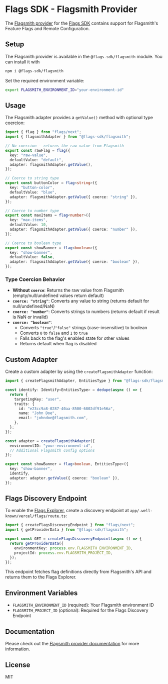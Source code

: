 # Flags SDK - Flagsmith Provider

The [Flagsmith provider](https://flags-sdk.dev/docs/api-reference/adapters/flagsmith) for the [Flags SDK](https://flags-sdk.dev/) contains support for Flagsmith's Feature Flags and Remote Configuration.

## Setup

The Flagsmith provider is available in the `@flags-sdk/flagsmith` module. You can install it with

```bash
npm i @flags-sdk/flagsmith
```

Set the required environment variable:

```sh
export FLAGSMITH_ENVIRONMENT_ID="your-environment-id"
```

## Usage

The Flagsmith adapter provides a `getValue()` method with optional type coercion:

```ts
import { flag } from "flags/next";
import { flagsmithAdapter } from "@flags-sdk/flagsmith";

// No coercion - returns the raw value from Flagsmith
export const rawFlag = flag({
  key: "raw-value",
  defaultValue: "default",
  adapter: flagsmithAdapter.getValue(),
});

// Coerce to string type
export const buttonColor = flag<string>({
  key: "button-color",
  defaultValue: "blue",
  adapter: flagsmithAdapter.getValue({ coerce: "string" }),
});

// Coerce to number type
export const maxItems = flag<number>({
  key: "max-items",
  defaultValue: 10,
  adapter: flagsmithAdapter.getValue({ coerce: "number" }),
});

// Coerce to boolean type
export const showBanner = flag<boolean>({
  key: "show-banner",
  defaultValue: false,
  adapter: flagsmithAdapter.getValue({ coerce: "boolean" }),
});
```

### Type Coercion Behavior

- **Without `coerce`**: Returns the raw value from Flagsmith (empty/null/undefined values return default)
- **`coerce: "string"`**: Converts any value to string (returns default for null/undefined/NaN)
- **`coerce: "number"`**: Converts strings to numbers (returns default if result is NaN or invalid)
- **`coerce: "boolean"`**:
  - Converts `"true"`/`"false"` strings (case-insensitive) to boolean
  - Converts `0` to `false` and `1` to `true`
  - Falls back to the flag's enabled state for other values
  - Returns default when flag is disabled

## Custom Adapter

Create a custom adapter by using the `createFlagsmithAdapter` function:

```ts
import { createFlagsmithAdapter, EntitiesType } from "@flags-sdk/flagsmith";

const identify: Identify<EntitiesType> = dedupe(async () => {
  return {
    targetingKey: "user",
    traits: {
      id: "e23cc9a8-0287-40aa-8500-6802df91e56a",
      name: "John Doe",
      email: "johndoe@flagsmith.com",
    },
  };
});

const adapter = createFlagsmithAdapter({
  environmentID: "your-environment-id",
  // Additional Flagsmith config options
});

export const showBanner = flag<boolean, EntitiesType>({
  key: "show-banner",
  identify,
  adapter: adapter.getValue({ coerce: "boolean" }),
});
```

## Flags Discovery Endpoint

To enable the [Flags Explorer](https://vercel.com/docs/feature-flags/flags-explorer), create a discovery endpoint at `app/.well-known/vercel/flags/route.ts`:

```ts
import { createFlagsDiscoveryEndpoint } from "flags/next";
import { getProviderData } from "@flags-sdk/flagsmith";

export const GET = createFlagsDiscoveryEndpoint(async () => {
  return getProviderData({
    environmentKey: process.env.FLAGSMITH_ENVIRONMENT_ID,
    projectId: process.env.FLAGSMITH_PROJECT_ID,
  });
});
```

This endpoint fetches flag definitions directly from Flagsmith's API and returns them to the Flags Explorer.

## Environment Variables

- `FLAGSMITH_ENVIRONMENT_ID` (required): Your Flagsmith environment ID
- `FLAGSMITH_PROJECT_ID` (optional): Required for the Flags Discovery Endpoint

## Documentation

Please check out the [Flagsmith provider documentation](https://flags-sdk.dev/providers/flagsmith) for more information.

## License

MIT
